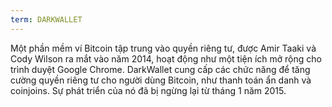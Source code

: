 ```yaml
---
term: DARKWALLET
---
```


Một phần mềm ví Bitcoin tập trung vào quyền riêng tư, được Amir Taaki và Cody Wilson ra mắt vào năm 2014, hoạt động như một tiện ích mở rộng cho trình duyệt Google Chrome. DarkWallet cung cấp các chức năng để tăng cường quyền riêng tư cho người dùng Bitcoin, như thanh toán ẩn danh và coinjoins. Sự phát triển của nó đã bị ngừng lại từ tháng 1 năm 2015.